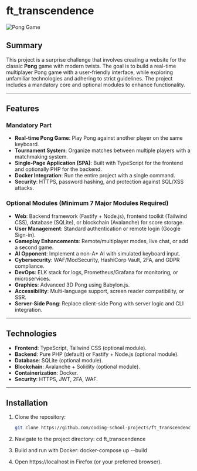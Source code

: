 # ft_transcendence

![Pong Game](https://via.placeholder.com/150) <!-- Replace with actual game screenshot -->

## Summary
This project is a surprise challenge that involves creating a website for the classic **Pong** game with modern twists. The goal is to build a real-time multiplayer Pong game with a user-friendly interface, while exploring unfamiliar technologies and adhering to strict guidelines. The project includes a mandatory core and optional modules to enhance functionality.

---

## Features
### Mandatory Part
- **Real-time Pong Game**: Play Pong against another player on the same keyboard.
- **Tournament System**: Organize matches between multiple players with a matchmaking system.
- **Single-Page Application (SPA)**: Built with TypeScript for the frontend and optionally PHP for the backend.
- **Docker Integration**: Run the entire project with a single command.
- **Security**: HTTPS, password hashing, and protection against SQL/XSS attacks.

### Optional Modules (Minimum 7 Major Modules Required)
- **Web**: Backend framework (Fastify + Node.js), frontend toolkit (Tailwind CSS), database (SQLite), or blockchain (Avalanche) for score storage.
- **User Management**: Standard authentication or remote login (Google Sign-in).
- **Gameplay Enhancements**: Remote/multiplayer modes, live chat, or add a second game.
- **AI Opponent**: Implement a non-A* AI with simulated keyboard input.
- **Cybersecurity**: WAF/ModSecurity, HashiCorp Vault, 2FA, and GDPR compliance.
- **DevOps**: ELK stack for logs, Prometheus/Grafana for monitoring, or microservices.
- **Graphics**: Advanced 3D Pong using Babylon.js.
- **Accessibility**: Multi-language support, screen reader compatibility, or SSR.
- **Server-Side Pong**: Replace client-side Pong with server logic and CLI integration.

---

## Technologies
- **Frontend**: TypeScript, Tailwind CSS (optional module).
- **Backend**: Pure PHP (default) or Fastify + Node.js (optional module).
- **Database**: SQLite (optional module).
- **Blockchain**: Avalanche + Solidity (optional module).
- **Containerization**: Docker.
- **Security**: HTTPS, JWT, 2FA, WAF.

---

## Installation
1. Clone the repository:
   ```bash
   git clone https://github.com/coding-school-projects/ft_transcendence.git

2. Navigate to the project directory:
   cd ft_transcendence

3. Build and run with Docker:
   docker-compose up --build

4. Open https://localhost in Firefox (or your preferred browser).

